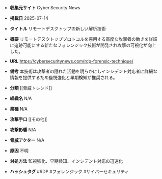 - **収集元サイト**
Cyber Security News

- **掲載日**
2025-07-14

- **タイトル**
リモートデスクトップの新しい解析技術

- **概要**
リモートデスクトッププロトコルを悪用する高度な攻撃者の動きを詳細に追跡可能にする新たなフォレンジック技術が開発され攻撃の可視化が向上した。

- **URL**
https://cybersecuritynews.com/rdp-forensic-technique/

- **備考**
本技術は攻撃者の隠れた活動を明らかにしインシデント対応者に詳細な情報を提供するため監視強化と早期検知が推奨される。

- **分類**
[[脅威トレンド]]

- **組織名**
N/A

- **業種**
N/A

- **攻撃手口**
[[その他]]

- **攻撃影響**
N/A

- **脅威アクター**
N/A

- **原因**
不明

- **対処方法**
監視強化、早期検知、インシデント対応の迅速化

- **ハッシュタグ**
#RDP #フォレンジック #サイバーセキュリティ
